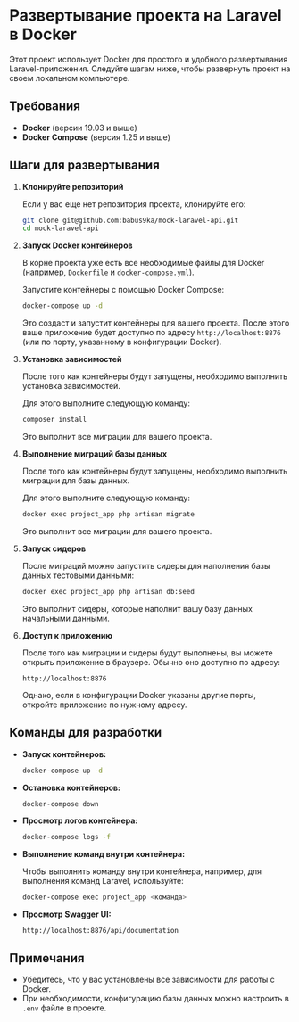 # Развертывание проекта на Laravel в Docker

Этот проект использует Docker для простого и удобного развертывания Laravel-приложения. Следуйте шагам ниже, чтобы развернуть проект на своем локальном компьютере.

## Требования

- **Docker** (версии 19.03 и выше)
- **Docker Compose** (версия 1.25 и выше)

## Шаги для развертывания

1. **Клонируйте репозиторий**

   Если у вас еще нет репозитория проекта, клонируйте его:

   ```bash
   git clone git@github.com:babus9ka/mock-laravel-api.git
   cd mock-laravel-api
   ```

2. **Запуск Docker контейнеров**

   В корне проекта уже есть все необходимые файлы для Docker (например, `Dockerfile` и `docker-compose.yml`).

   Запустите контейнеры с помощью Docker Compose:

   ```bash
   docker-compose up -d
   ```

   Это создаст и запустит контейнеры для вашего проекта. После этого ваше приложение будет доступно по адресу `http://localhost:8876` (или по порту, указанному в конфигурации Docker).

3. **Установка зависимостей**

   После того как контейнеры будут запущены, необходимо выполнить установка зависимостей.

   Для этого выполните следующую команду:

   ```bash
   composer install
   ```

   Это выполнит все миграции для вашего проекта.

4. **Выполнение миграций базы данных**

   После того как контейнеры будут запущены, необходимо выполнить миграции для базы данных.

   Для этого выполните следующую команду:

   ```bash
   docker exec project_app php artisan migrate
   ```

   Это выполнит все миграции для вашего проекта.

5. **Запуск сидеров**

   После миграций можно запустить сидеры для наполнения базы данных тестовыми данными:

   ```bash
   docker exec project_app php artisan db:seed
   ```

   Это выполнит сидеры, которые наполнит вашу базу данных начальными данными.

6. **Доступ к приложению**

   После того как миграции и сидеры будут выполнены, вы можете открыть приложение в браузере. Обычно оно доступно по адресу:

   ```
   http://localhost:8876
   ```

   Однако, если в конфигурации Docker указаны другие порты, откройте приложение по нужному адресу.

## Команды для разработки

- **Запуск контейнеров:**

  ```bash
  docker-compose up -d
  ```

- **Остановка контейнеров:**

  ```bash
  docker-compose down
  ```

- **Просмотр логов контейнера:**

  ```bash
  docker-compose logs -f
  ```

- **Выполнение команд внутри контейнера:**

  Чтобы выполнить команду внутри контейнера, например, для выполнения команд Laravel, используйте:

  ```bash
  docker-compose exec project_app <команда>
  ```

- **Просмотр Swagger UI:**

  ```
  http://localhost:8876/api/documentation
  ```

## Примечания

- Убедитесь, что у вас установлены все зависимости для работы с Docker.
- При необходимости, конфигурацию базы данных можно настроить в `.env` файле в проекте.

